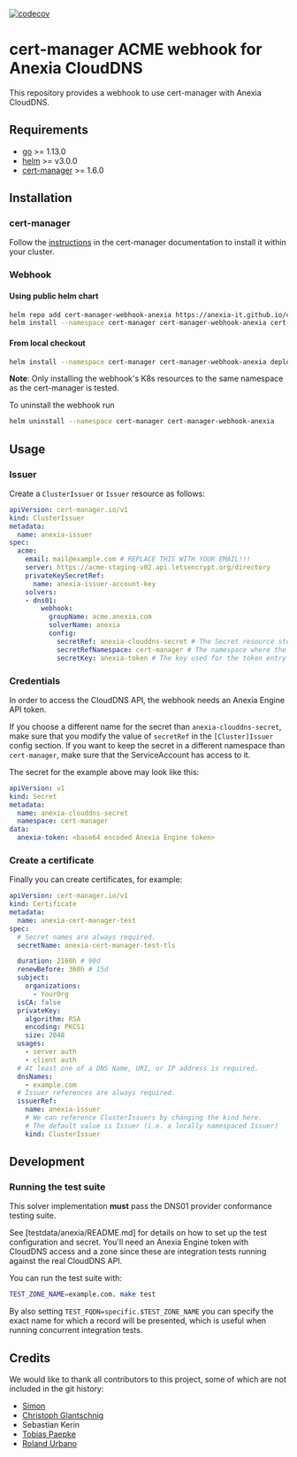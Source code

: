 [![codecov](https://codecov.io/gh/anexia-it/cert-manager-webhook-anexia/branch/main/graph/badge.svg?token=ZCJ5IRB33O)](https://codecov.io/gh/anexia-it/cert-manager-webhook-anexia)

# cert-manager ACME webhook for Anexia CloudDNS

This repository provides a webhook to use cert-manager with Anexia CloudDNS.

## Requirements
-   [go](https://golang.org/) >= 1.13.0
-   [helm](https://helm.sh/) >= v3.0.0
-   [cert-manager](https://cert-manager.io/) >= 1.6.0

## Installation

### cert-manager

Follow the [instructions](https://cert-manager.io/docs/installation/) in the cert-manager documentation to install it within your cluster.

### Webhook

#### Using public helm chart
```bash
helm repo add cert-manager-webhook-anexia https://anexia-it.github.io/cert-manager-webhook-anexia
helm install --namespace cert-manager cert-manager-webhook-anexia cert-manager-webhook-anexia/cert-manager-webhook-anexia
```

#### From local checkout

```bash
helm install --namespace cert-manager cert-manager-webhook-anexia deploy/cert-manager-webhook-anexia
```
**Note**: Only installing the webhook's K8s resources to the same namespace as the cert-manager is tested.

To uninstall the webhook run
```bash
helm uninstall --namespace cert-manager cert-manager-webhook-anexia
```
## Usage

### Issuer

Create a `ClusterIssuer` or `Issuer` resource as follows:
```yaml
apiVersion: cert-manager.io/v1
kind: ClusterIssuer
metadata:
  name: anexia-issuer
spec:
  acme:
    email: mail@example.com # REPLACE THIS WITH YOUR EMAIL!!!
    server: https://acme-staging-v02.api.letsencrypt.org/directory
    privateKeySecretRef:
      name: anexia-issuer-account-key
    solvers:
    - dns01:
        webhook:
          groupName: acme.anexia.com
          solverName: anexia
          config:
            secretRef: anexia-clouddns-secret # The Secret resource storing the Anexia Engine token to interact with CloudDNS
            secretRefNamespace: cert-manager # The namespace where the secret lives
            secretKey: anexia-token # The key used for the token entry in the data section of the secret
```

### Credentials
In order to access the CloudDNS API, the webhook needs an Anexia Engine API token.

If you choose a different name for the secret than `anexia-clouddns-secret`,
make sure that you modify the value of `secretRef` in the `[Cluster]Issuer` config section.
If you want to keep the secret in a different namespace than `cert-manager`,
make sure that the ServiceAccount has access to it.

The secret for the example above may look like this:
```yaml
apiVersion: v1
kind: Secret
metadata:
  name: anexia-clouddns-secret
  namespace: cert-manager
data:
  anexia-token: <base64 encoded Anexia Engine token>
```

### Create a certificate

Finally you can create certificates, for example:

```yaml
apiVersion: cert-manager.io/v1
kind: Certificate
metadata:
  name: anexia-cert-manager-test
spec:
  # Secret names are always required.
  secretName: anexia-cert-manager-test-tls

  duration: 2160h # 90d
  renewBefore: 360h # 15d
  subject:
    organizations:
      - YourOrg
  isCA: false
  privateKey:
    algorithm: RSA
    encoding: PKCS1
    size: 2048
  usages:
    - server auth
    - client auth
  # At least one of a DNS Name, URI, or IP address is required.
  dnsNames:
    - example.com
  # Issuer references are always required.
  issuerRef:
    name: anexia-issuer
    # We can reference ClusterIssuers by changing the kind here.
    # The default value is Issuer (i.e. a locally namespaced Issuer)
    kind: ClusterIssuer
```

## Development

### Running the test suite

This solver implementation **must** pass the DNS01 provider conformance testing suite.

See [testdata/anexia/README.md] for details on how to set up the test configuration and secret.
You'll need an Anexia Engine token with CloudDNS access and a zone since these are integration tests
running against the real CloudDNS API.

You can run the test suite with:

```bash
TEST_ZONE_NAME=example.com. make test
```

By also setting `TEST_FQDN=specific.$TEST_ZONE_NAME`
you can specify the exact name for which a record will be presented,
which is useful when running concurrent integration tests.

## Credits

We would like to thank all contributors to this project, some of which are not included in the git history:
* [Simon](https://github.com/kaisers1)
* [Christoph Glantschnig](https://github.com/glantscc)
* Sebastian Kerin
* [Tobias Paepke](https://github.com/paepke)
* [Roland Urbano](https://github.com/X4mp)
